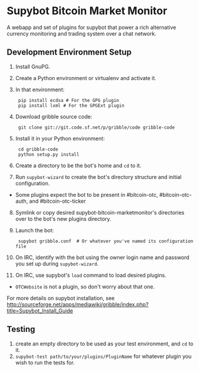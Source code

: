 # Supybot Bitcoin Market Monitor
A webapp and set of plugins for supybot that power a rich alternative currency monitoring and trading system over
 a chat network.

## Development Environment Setup
1. Install GnuPG.
2. Create a Python environment or virtualenv and activate it.
3. In that environment:

        pip install ecdsa # For the GPG plugin
        pip install lxml # For the GPGExt plugin

4. Download gribble source code:

        git clone git://git.code.sf.net/p/gribble/code gribble-code

5. Install it in your Python environment:

        cd gribble-code
        python setup.py install

6. Create a directory to be the bot's home and `cd` to it.
7. Run `supybot-wizard` to create the bot's directory structure and initial configuration.
  * Some plugins expect the bot to be present in #bitcoin-otc, #bitcoin-otc-auth, and #bitcoin-otc-ticker

8. Symlink or copy desired supybot-bitcoin-marketmonitor's directories over to the bot's new plugins directory.

9. Launch the bot:

        supybot gribble.conf  # Or whatever you've named its configuration file

10. On IRC, identify with the bot using the owner login name and password you set up during `supybot-wizard`.

11. On IRC, use supybot's `load` command to load desired plugins.
 * `OTCWebsite` is not a plugin, so don't worry about that one.

For more details on supybot installation, see http://sourceforge.net/apps/mediawiki/gribble/index.php?title=Supybot_Install_Guide

## Testing
1. create an empty directory to be used as your test environment, and `cd` to it.
2. `supybot-test path/to/your/plugins/PluginName` for whatever plugin you wish to run the tests for.